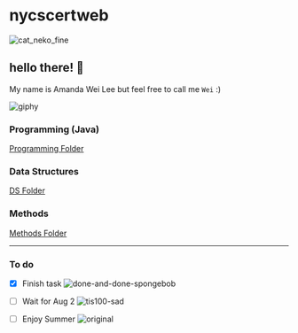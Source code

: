 # nycscertweb

![cat_neko_fine](https://user-images.githubusercontent.com/107557711/180831537-317aa0e7-0eb6-43d9-9b12-da9b08478ed1.gif) 
## hello there! 👋
My name is Amanda Wei Lee but feel free to call me `Wei` :)



![giphy](https://user-images.githubusercontent.com/107557711/180843022-fc717034-f173-460d-ba95-63f63fac2052.gif) 
### Programming (Java)
[Programming Folder](https://github.com/hunter-teacher-cert/cohort-3-summer-work-AmaneWei/tree/master/programming)


### Data Structures

[DS Folder](https://github.com/hunter-teacher-cert/cohort-3-summer-work-AmaneWei/tree/master/ds)


### Methods
[Methods Folder](https://github.com/hunter-teacher-cert/cohort-3-summer-work-AmaneWei/tree/master/methods)

---
### To do
- [x] Finish task
![done-and-done-spongebob](https://user-images.githubusercontent.com/107557711/180846213-685eea7e-396a-411b-9b78-f13e227064fa.gif=100x20)

- [ ] Wait for Aug 2
![tis100-sad](https://user-images.githubusercontent.com/107557711/180846012-47ba9933-d40d-40a1-9b11-a96abaf0170b.gif)

- [ ] Enjoy Summer
![original](https://user-images.githubusercontent.com/107557711/180846392-5613e063-55a1-48ee-8605-4a4f8e0e4ff4.gif)


